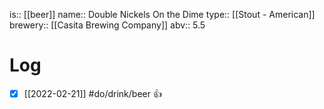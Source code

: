 is:: [[beer]]
name:: Double Nickels On the Dime
type:: [[Stout - American]]
brewery:: [[Casita Brewing Company]]
abv:: 5.5

# Log
- [x] [[2022-02-21]] #do/drink/beer 👍
